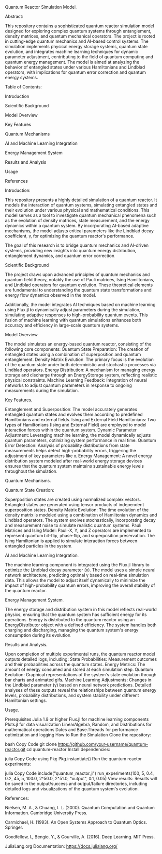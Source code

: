Quantum Reactor Simulation Model.

Abstract:

This repository contains a sophisticated quantum reactor simulation model designed for exploring complex quantum systems through entanglement, density matrices, and quantum mechanical operators. The project is rooted in cutting-edge quantum mechanics and AI-based control systems. The simulation implements physical energy storage systems, quantum state evolution, and integrates machine learning techniques for dynamic parameter adjustment, contributing to the field of quantum computing and quantum energy management. The model is aimed at analyzing the behavior of entangled states under various Hamiltonians and Lindblad operators, with implications for quantum error correction and quantum energy systems.

Table of Contents:

Introduction

Scientific Background

Model Overview

Key Features

Quantum Mechanisms

AI and Machine Learning Integration

Energy Management System

Results and Analysis

Usage

References

Introduction:

This repository presents a highly detailed simulation of a quantum reactor. It models the interaction of quantum systems, simulating entangled states and their evolution under various physical and mathematical conditions. This model serves as a tool to investigate quantum mechanical phenomena such as the evolution of density matrices, state measurement, and the energy dynamics within a quantum system. By incorporating AI-based adaptive mechanisms, the model adjusts critical parameters like the Lindblad decay coefficient, γ, for optimizing the quantum reactor's performance.

The goal of this research is to bridge quantum mechanics and AI-driven systems, providing new insights into quantum energy distribution, entanglement dynamics, and quantum error correction.

Scientific Background

The project draws upon advanced principles of quantum mechanics and quantum field theory, notably the use of Pauli matrices, Ising Hamiltonians, and Lindblad operators for quantum evolution. These theoretical elements are fundamental to understanding the quantum state transformations and energy flow dynamics observed in the model.

Additionally, the model integrates AI techniques based on machine learning using Flux.jl to dynamically adjust parameters during the simulation, simulating adaptive responses to high-probability quantum events. This fusion of machine learning with quantum simulations enhances both accuracy and efficiency in large-scale quantum systems.

Model Overview

The model simulates an energy-based quantum reactor, consisting of the following core components:
Quantum State Preparation: The creation of entangled states using a combination of superposition and quantum entanglement.
Density Matrix Evolution: The primary focus is the evolution of the quantum state under both deterministic and stochastic processes via Lindblad operators.
Energy Distribution: A mechanism for managing energy storage and discharge through an EnergyStorage system, reflecting realistic physical constraints.
Machine Learning Feedback: Integration of neural networks to adjust quantum parameters in response to ongoing measurements during the simulation.

Key Features.

Entanglement and Superposition: The model accurately generates entangled quantum states and evolves them according to predefined Hamiltonians and external fields.
Ising and External Field Hamiltonians: Two types of Hamiltonians (Ising and External Field) are employed to model interaction forces within the quantum system.
Dynamic Parameter Adjustment: Leveraging machine learning, the model dynamically adjusts quantum parameters, optimizing system performance in real time.
Quantum Error Detection: Analysis of probability distributions from state measurements helps detect high-probability errors, triggering the adjustment of key parameters like γ.
Energy Management: A novel energy distribution system modeled after real-world energy storage devices ensures that the quantum system maintains sustainable energy levels throughout the simulation.

Quantum Mechanisms.

Quantum State Creation:

Superposition states are created using normalized complex vectors.
Entangled states are generated using tensor products of independent superposition states.
Density Matrix Evolution:
The time evolution of the density matrix is modeled using a combination of Hamiltonian dynamics and Lindblad operators.
The system evolves stochastically, incorporating decay and measurement noise to simulate realistic quantum systems.
Pauli Matrices and Ising Model:
Pauli-X, Y, and Z operators are implemented to represent quantum bit-flip, phase-flip, and superposition preservation.
The Ising Hamiltonian is applied to simulate interaction forces between entangled particles in the system.

AI and Machine Learning Integration.

The machine learning component is integrated using the Flux.jl library to optimize the Lindblad decay parameter (γ). The model uses a simple neural network architecture, predicting optimal γ based on real-time simulation data. This allows the model to adjust itself dynamically to minimize the impact of high-probability quantum errors, improving the overall stability of the quantum reactor.

Energy Management System.

The energy storage and distribution system in this model reflects real-world physics, ensuring that the quantum system has sufficient energy for its operations. Energy is distributed to the quantum reactor using an EnergyDistributor object with a defined efficiency. The system handles both charging and discharging, managing the quantum system's energy consumption during its evolution.

Results and Analysis.

Upon completion of multiple experimental runs, the quantum reactor model outputs detailed logs, including:
State Probabilities: Measurement outcomes and their probabilities across the quantum states.
Energy Metrics: The amount of energy consumed and stored at each simulation step.
Quantum Evolution: Graphical representations of the system's state evolution through bar charts and animated gifs.
Machine Learning Adjustments: Changes in the Lindblad parameter (γ) based on neural network predictions.
Detailed analyses of these outputs reveal the relationships between quantum energy levels, probability distributions, and system stability under different Hamiltonian settings.

Usage.

Prerequisites
Julia 1.6 or higher
Flux.jl for machine learning components
Plots.jl for data visualization
LinearAlgebra, Random, and Distributions for mathematical operations
Dates and Base.Threads for performance optimization and logging
How to Run the Simulation
Clone the repository:

bash
Copy Code
git clone https://github.com/your-username/quantum-reactor.git
cd quantum-reactor
Install dependencies:

julia
Copy Code
using Pkg
Pkg.instantiate()
Run the quantum reactor experiments:

julia
Copy Code
include("quantum_reactor.jl")
run_experiments(100, 5, 0.4, 0.2, 45, 5, 100.0, 2^50.0, 2^51.0, "output", 0.1, 0.05)
View results: Results will be saved in the output/success and output/failure directories, including detailed logs and visualizations of the quantum system's evolution.

References:

Nielsen, M. A., & Chuang, I. L. (2000). Quantum Computation and Quantum Information. Cambridge University Press.

Carmichael, H. (1993). An Open Systems Approach to Quantum Optics. Springer.

Goodfellow, I., Bengio, Y., & Courville, A. (2016). Deep Learning. MIT Press.

JuliaLang.org Documentation: https://docs.julialang.org/
